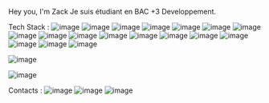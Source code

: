 Hey you, I'm Zack
Je suis étudiant en BAC +3 Developpement.

Tech Stack :
![image](https://github.com/zack-erg/zack-erg/assets/163760004/440a5dd1-16dd-430e-a87a-e2824d2b8158) ![image](https://github.com/zack-erg/zack-erg/assets/163760004/72f2f05a-9b73-4dff-9fdc-540bdcb9513c) ![image](https://github.com/zack-erg/zack-erg/assets/163760004/d00aa50b-557c-40b3-9487-368d71b78f0e) ![image](https://github.com/zack-erg/zack-erg/assets/163760004/a8ab90e3-d565-42e7-af1f-ee454016416d) ![image](https://github.com/zack-erg/zack-erg/assets/163760004/de9af54d-468d-43fd-8801-417a15e9ca8c) ![image](https://github.com/zack-erg/zack-erg/assets/163760004/0f591276-3065-46bd-80ab-c9ee7f6f9b3e) ![image](https://github.com/zack-erg/zack-erg/assets/163760004/69c09c50-bfd7-493f-9cbc-92c859d2c575) ![image](https://github.com/zack-erg/zack-erg/assets/163760004/b51bce29-b894-40a4-b807-0245ea085928) ![image](https://github.com/zack-erg/zack-erg/assets/163760004/799ab396-40a1-4f22-919d-69ed0662a891) ![image](https://github.com/zack-erg/zack-erg/assets/163760004/9999419e-9e0f-4921-84eb-eada433db380) ![image](https://github.com/zack-erg/zack-erg/assets/163760004/9d72254e-044a-47b7-8a1a-ae9f0cf31a70) ![image](https://github.com/zack-erg/zack-erg/assets/163760004/951fc0ec-7026-4435-a03f-21b7c0ee4f26) ![image](https://github.com/zack-erg/zack-erg/assets/163760004/97128f5a-2a49-413a-a730-3f2c69d975a9) ![image](https://github.com/zack-erg/zack-erg/assets/163760004/4e94878c-8a1a-4021-bf10-1c3d75a753c5) ![image](https://github.com/zack-erg/zack-erg/assets/163760004/439d7455-1b4c-417f-b04d-c63d69c45b67) ![image](https://github.com/zack-erg/zack-erg/assets/163760004/c30f620d-b0e1-4940-8e79-d859a66ab865) ![image](https://github.com/zack-erg/zack-erg/assets/163760004/98961cfd-3efb-4547-a89b-3e6db9bf90b3) ![image](https://github.com/zack-erg/zack-erg/assets/163760004/27d10512-76d8-4691-ac39-c55e67b0f5e9)

![image](https://github.com/zack-erg/zack-erg/assets/163760004/735985a2-f01f-4deb-87a8-9196abd79c4a)

![image](https://github.com/zack-erg/zack-erg/assets/163760004/23c22145-06f2-4b02-bbcd-8ac844d6e25c)


Contacts :
![image](https://github.com/zack-erg/zack-erg/assets/163760004/32de5429-ad9d-46c6-80ad-d551f73c604d) ![image](https://github.com/zack-erg/zack-erg/assets/163760004/eaafa330-1e24-417e-b2d7-4a8c5372ab20) ![image](https://github.com/zack-erg/zack-erg/assets/163760004/8c1294d0-9440-4cbf-b553-78a55d09e2ec)






















